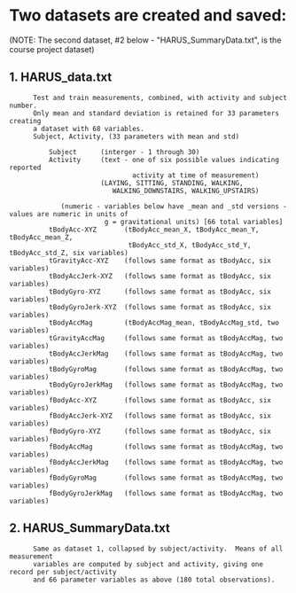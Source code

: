 #    Two datasets are created and saved:

(NOTE: The second dataset, #2 below - "HARUS_SummaryData.txt", is the course project dataset)

##       1. HARUS_data.txt

          Test and train measurements, combined, with activity and subject number.
          Only mean and standard deviation is retained for 33 parameters creating
          a dataset with 68 variables.
          Subject, Activity, (33 parameters with mean and std)

              Subject      (interger - 1 through 30)
              Activity     (text - one of six possible values indicating reported 
                                   activity at time of measurement)
                           (LAYING, SITTING, STANDING, WALKING, 
                              WALKING_DOWNSTAIRS, WALKING_UPSTAIRS)

                 (numeric - variables below have _mean and _std versions - values are numeric in units of 
                            g = gravitational units) [66 total variables]
              tBodyAcc-XYZ       (tBodyAcc_mean_X, tBodyAcc_mean_Y, tBodyAcc_mean_Z,
                                  tBodyAcc_std_X, tBodyAcc_std_Y, tBodyAcc_std_Z, six variables)
              tGravityAcc-XYZ    (follows same format as tBodyAcc, six variables)
              tBodyAccJerk-XYZ   (follows same format as tBodyAcc, six variables)
              tBodyGyro-XYZ      (follows same format as tBodyAcc, six variables)
              tBodyGyroJerk-XYZ  (follows same format as tBodyAcc, six variables)
              tBodyAccMag        (tBodyAccMag_mean, tBodyAccMag_std, two variables)
              tGravityAccMag     (follows same format as tBodyAccMag, two variables)
              tBodyAccJerkMag    (follows same format as tBodyAccMag, two variables)
              tBodyGyroMag       (follows same format as tBodyAccMag, two variables)
              tBodyGyroJerkMag   (follows same format as tBodyAccMag, two variables)
              fBodyAcc-XYZ       (follows same format as tBodyAcc, six variables)
              fBodyAccJerk-XYZ   (follows same format as tBodyAcc, six variables)
              fBodyGyro-XYZ      (follows same format as tBodyAcc, six variables)
              fBodyAccMag        (follows same format as tBodyAccMag, two variables)
              fBodyAccJerkMag    (follows same format as tBodyAccMag, two variables)
              fBodyGyroMag       (follows same format as tBodyAccMag, two variables)
              fBodyGyroJerkMag   (follows same format as tBodyAccMag, two variables)

##       2. HARUS_SummaryData.txt

          Same as dataset 1, collapsed by subject/activity.  Means of all measurement 
          variables are computed by subject and activity, giving one record per subject/activity 
          and 66 parameter variables as above (180 total observations).

